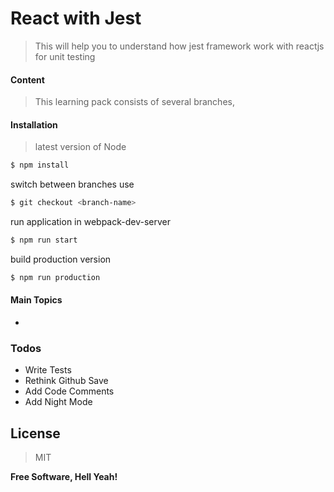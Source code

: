 # React with Jest
> This will help you to understand how jest framework work with reactjs for unit testing

#### Content
> This learning pack consists of several branches,
  
#### Installation
> latest version of Node 

```sh
$ npm install
```
switch between branches use 
```sh
$ git checkout <branch-name>
```
run application in webpack-dev-server
```sh
$ npm run start
```
build production version
```sh
$ npm run production
```
#### Main Topics

* 

### Todos

 - Write Tests
 - Rethink Github Save
 - Add Code Comments
 - Add Night Mode
 
License
----
> MIT


**Free Software, Hell Yeah!**



